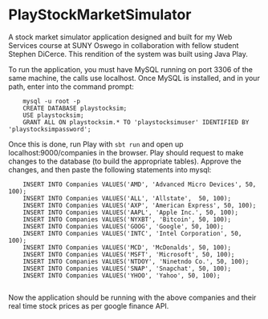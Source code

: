 # PlayStockMarketSimulator
A stock market simulator application designed and built for my Web Services course at SUNY Oswego in collaboration with fellow student Stephen DiCerce. This rendition of the system was built using Java Play.

To run the application, you must have MySQL running on port 3306 of the same machine, the calls use localhost. Once MySQL is installed, and in your path, enter into the command prompt:
```
    mysql -u root -p
    CREATE DATABASE playstocksim;
    USE playstocksim;
    GRANT ALL ON playstocksim.* TO 'playstocksimuser' IDENTIFIED BY 'playstocksimpassword';
```

Once this is done, run Play with ``` sbt run ``` and open up localhost:9000/companies in the browser.
Play should request to make changes to the database (to build the appropriate tables).
Approve the changes, and then paste the following statements into mysql:

```
    INSERT INTO Companies VALUES('AMD', 'Advanced Micro Devices', 50, 100);
    INSERT INTO Companies VALUES('ALL', 'Allstate',  50, 100);
    INSERT INTO Companies VALUES('AXP', 'American Express', 50, 100);
    INSERT INTO Companies VALUES('AAPL', 'Apple Inc.', 50, 100);
    INSERT INTO Companies VALUES('NYXBT', 'Bitcoin', 50, 100);
    INSERT INTO Companies VALUES('GOOG', 'Google', 50, 100);
    INSERT INTO Companies VALUES('INTC', 'Intel Corporation', 50, 100);
    INSERT INTO Companies VALUES('MCD', 'McDonalds', 50, 100);
    INSERT INTO Companies VALUES('MSFT', 'Microsoft', 50, 100);
    INSERT INTO Companies VALUES('NTDOY', 'Ninetndo Co.', 50, 100);
    INSERT INTO Companies VALUES('SNAP', 'Snapchat', 50, 100);
    INSERT INTO Companies VALUES('YHOO', 'Yahoo', 50, 100);
    
```

Now the application should be running with the above companies and their real time stock prices as per google finance API.
